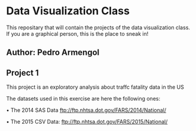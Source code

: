 # Data Visualization Class

This repositary that will contain the projects of the data visualization class. If you are a graphical person, this is the place to sneak in!

## Author: Pedro Armengol

## Project 1

This project is an exploratory analysis about traffc fatality data in the US

The datasets used in this exercise are here the following ones:

• The 2014 SAS Data ftp://ftp.nhtsa.dot.gov/FARS/2014/National/

• The 2015 CSV Data: ftp://ftp.nhtsa.dot.gov/FARS/2015/National/


